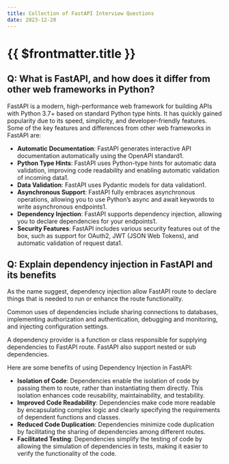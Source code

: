 ```yaml
---
title: Collection of FastAPI Interview Questions
date: 2023-12-20
---
```


# {{ $frontmatter.title }}

## Q: What is FastAPI, and how does it differ from other web frameworks in Python?

FastAPI is a modern, high-performance web framework for building APIs with Python 3.7+ based on standard Python type hints. It has quickly gained popularity due to its speed, simplicity, and developer-friendly features. Some of the key features and differences from other web frameworks in FastAPI are:

- **Automatic Documentation**: FastAPI generates interactive API documentation automatically using the OpenAPI standard1.
- **Python Type Hints**: FastAPI uses Python-type hints for automatic data validation, improving code readability and enabling automatic validation of incoming data1.
- **Data Validation**: FastAPI uses Pydantic models for data validation1.
- **Asynchronous Support**: FastAPI fully embraces asynchronous operations, allowing you to use Python’s async and await keywords to write asynchronous endpoints1.
- **Dependency Injection**: FastAPI supports dependency injection, allowing you to declare dependencies for your endpoints1.
- **Security Features**: FastAPI includes various security features out of the box, such as support for OAuth2, JWT (JSON Web Tokens), and automatic validation of request data1.

## Q: Explain dependency injection in FastAPI and its benefits

As the name suggest, dependency injection allow FastAPI route to declare things that is needed to run or enhance the route functionality.

Common uses of dependencies include sharing connections to databases, implementing authorization and authentication, debugging and monitoring, and injecting configuration settings.

A dependency provider is a function or class responsible for supplying dependencies to FastAPI route. FastAPI also support nested or sub dependencies.

Here are some benefits of using Dependency Injection in FastAPI:

- **Isolation of Code**: Dependencies enable the isolation of code by passing them to route, rather than instantiating them directly. This isolation enhances code reusability, maintainability, and testability.
- **Improved Code Readability**: Dependencies make code more readable by encapsulating complex logic and clearly specifying the requirements of dependent functions and classes.
- **Reduced Code Duplication**: Dependencies minimize code duplication by facilitating the sharing of dependencies among different routes.
- **Facilitated Testing**: Dependencies simplify the testing of code by allowing the simulation of dependencies in tests, making it easier to verify the functionality of the code.
